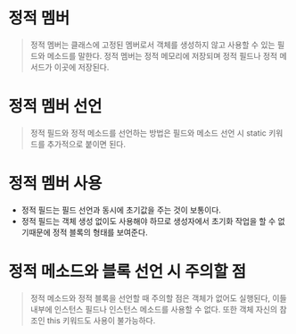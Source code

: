 # 정적 멤버
> 정적 멤버는 클래스에 고정된 멤버로서 객체를 생성하지 않고 사용할 수 있는 필드와 메소드를 말한다.
> 정적 멤버는 정적 메모리에 저장되며 정적 필드나 정적 메서드가 이곳에 저장된다.

# 정적 멤버 선언
> 정적 필드와 정적 메소드를 선언하는 방법은 필드와 메소드 선언 시 static 키워드를 추가적으로 붙이면 된다.

# 정적 멤버 사용
+ 정적 필드는 필드 선언과 동시에 초기값을 주는 것이 보통이다.
+ 정적 필드는 객체 생성 없이도 사용해야 하므로 생성자에서 초기화 작업을 할 수 없기때문에 정적 블록의 형태를 보여준다.

# 정적 메소드와 블록 선언 시 주의할 점
> 정적 메소드와 정적 블록을 선언할 때 주의할 점은 객체가 없어도 실행된다, 이들 내부에 인스턴스 필드나 인스턴스 메소드를 사용할 수 없다. 또한 객체 자신의 참조인 this 키워드도 사용이 불가능하다.

